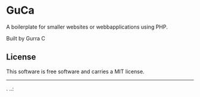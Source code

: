 GuCa
==================
 
A boilerplate for smaller websites or webbapplications using PHP.
 
Built by Gurra C
 
License 
------------------
 
This software is free software and carries a MIT license.
 
 
------------------
 .
..:
 

